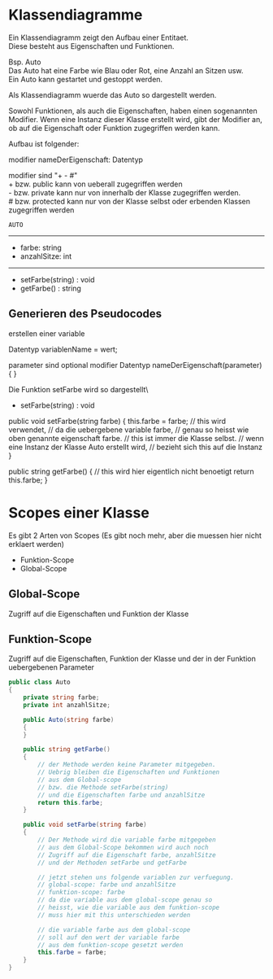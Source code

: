 # Klassendiagramme

Ein Klassendiagramm zeigt den Aufbau einer Entitaet.\
Diese besteht aus Eigenschaften und Funktionen.

Bsp. Auto\
Das Auto hat eine Farbe wie Blau oder Rot, eine Anzahl an Sitzen usw.\
Ein Auto kann gestartet und gestoppt werden.

Als Klassendiagramm wuerde das Auto so dargestellt werden.

Sowohl Funktionen, als auch die Eigenschaften, haben einen sogenannten Modifier.
Wenn eine Instanz dieser Klasse erstellt wird, gibt der Modifier an, ob auf die Eigenschaft oder Funktion
zugegriffen werden kann. 

Aufbau ist folgender:

modifier nameDerEigenschaft: Datentyp

modifier sind "+ - #"\
\+ bzw. public kann von ueberall zugegriffen werden\
\- bzw. private kann nur von innerhalb der Klasse zugegriffen werden.\
\# bzw. protected kann nur von der Klasse selbst oder erbenden Klassen zugegriffen werden 

    AUTO
-------------
- farbe: string
- anzahlSitze: int
-------------
+ setFarbe(string) : void
+ getFarbe() : string

## Generieren des Pseudocodes

erstellen einer variable

Datentyp variablenName = wert;

parameter sind optional
modifier Datentyp nameDerEigenschaft(parameter)
{
}
 
Die Funktion setFarbe wird so dargestellt\
+ setFarbe(string) : void

public void setFarbe(string farbe)
{
    this.farbe = farbe;
    // this wird verwendet, 
    // da die uebergebene variable farbe, 
    // genau so heisst wie oben genannte eigenschaft farbe.
    // this ist immer die Klasse selbst.
    // wenn eine Instanz der Klasse Auto erstellt wird, 
    // bezieht sich this auf die Instanz
}

public string getFarbe()
{
    // this wird hier eigentlich nicht benoetigt
    return this.farbe;
}


# Scopes einer Klasse
Es gibt 2 Arten von Scopes (Es gibt noch mehr, aber die muessen hier nicht erklaert werden)
- Funktion-Scope
- Global-Scope

## Global-Scope 
Zugriff auf die Eigenschaften und Funktion der Klasse

## Funktion-Scope 
Zugriff auf die Eigenschaften, Funktion der Klasse und
der in der Funktion uebergebenen Parameter

```csharp
public class Auto
{
    private string farbe;
    private int anzahlSitze;

    public Auto(string farbe)
    {
    }

    public string getFarbe()
    {
        // der Methode werden keine Parameter mitgegeben.
        // Uebrig bleiben die Eigenschaften und Funktionen
        // aus dem Global-scope
        // bzw. die Methode setFarbe(string)
        // und die Eigenschaften farbe und anzahlSitze
        return this.farbe;
    }

    public void setFarbe(string farbe)
    {
        // Der Methode wird die variable farbe mitgegeben
        // aus dem Global-Scope bekommen wird auch noch
        // Zugriff auf die Eigenschaft farbe, anzahlSitze 
        // und der Methoden setFarbe und getFarbe

        // jetzt stehen uns folgende variablen zur verfuegung.
        // global-scope: farbe und anzahlSitze
        // funktion-scope: farbe
        // da die variable aus dem global-scope genau so
        // heisst, wie die variable aus dem funktion-scope
        // muss hier mit this unterschieden werden

        // die variable farbe aus dem global-scope
        // soll auf den wert der variable farbe
        // aus dem funktion-scope gesetzt werden
        this.farbe = farbe;
    }
}
```
